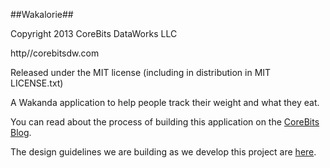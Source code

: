 ##Wakalorie##

Copyright 2013 CoreBits DataWorks LLC

http//corebitsdw.com

Released under the MIT license (including in distribution in MIT LICENSE.txt)


A Wakanda application to help people track their weight and what they eat.

You can read about the process of building this application on the [CoreBits Blog](http://www.corebitsdw.com/blog).

The design guidelines we are building as we develop this project are [here](https://github.com/swelshh/Wakanda_Design_Guidelines).